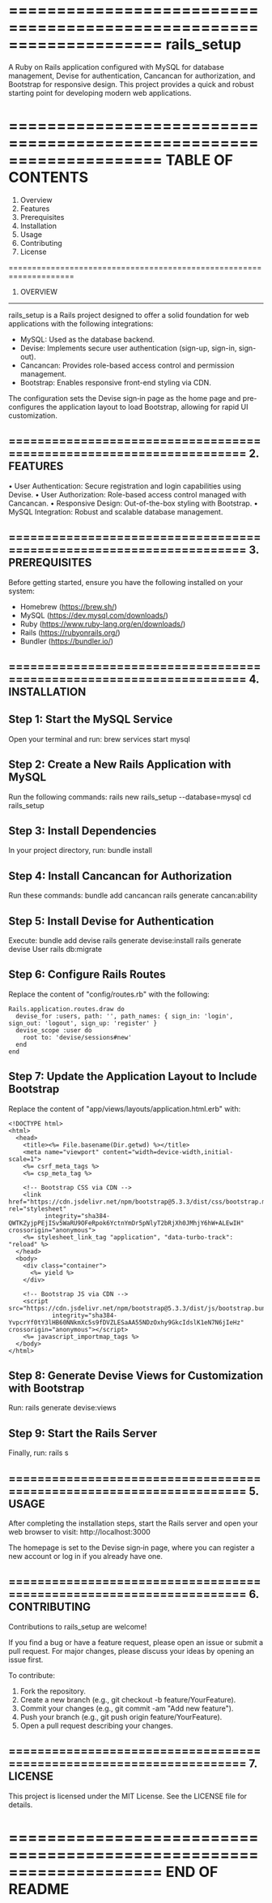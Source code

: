 ====================================================================
                         rails_setup
====================================================================

A Ruby on Rails application configured with MySQL for database management,
Devise for authentication, Cancancan for authorization, and Bootstrap for
responsive design. This project provides a quick and robust starting point
for developing modern web applications.

====================================================================
                         TABLE OF CONTENTS
====================================================================
1. Overview
2. Features
3. Prerequisites
4. Installation
5. Usage
6. Contributing
7. License

====================================================================
1. OVERVIEW
--------------------------------------------------------------------
rails_setup is a Rails project designed to offer a solid foundation for
web applications with the following integrations:

  - MySQL: Used as the database backend.
  - Devise: Implements secure user authentication (sign-up, sign-in, sign-out).
  - Cancancan: Provides role-based access control and permission management.
  - Bootstrap: Enables responsive front-end styling via CDN.

The configuration sets the Devise sign‑in page as the home page and pre-
configures the application layout to load Bootstrap, allowing for rapid UI
customization.

====================================================================
2. FEATURES
--------------------------------------------------------------------
• User Authentication: Secure registration and login capabilities using Devise.
• User Authorization: Role-based access control managed with Cancancan.
• Responsive Design: Out-of-the-box styling with Bootstrap.
• MySQL Integration: Robust and scalable database management.

====================================================================
3. PREREQUISITES
--------------------------------------------------------------------
Before getting started, ensure you have the following installed on your system:

  - Homebrew           (https://brew.sh/)
  - MySQL              (https://dev.mysql.com/downloads/)
  - Ruby               (https://www.ruby-lang.org/en/downloads/)
  - Rails              (https://rubyonrails.org/)
  - Bundler            (https://bundler.io/)

====================================================================
4. INSTALLATION
--------------------------------------------------------------------
Step 1: Start the MySQL Service
--------------------------------
  Open your terminal and run:
    brew services start mysql

Step 2: Create a New Rails Application with MySQL
--------------------------------------------------
  Run the following commands:
    rails new rails_setup --database=mysql
    cd rails_setup

Step 3: Install Dependencies
----------------------------
  In your project directory, run:
    bundle install

Step 4: Install Cancancan for Authorization
-------------------------------------------
  Run these commands:
    bundle add cancancan
    rails generate cancan:ability

Step 5: Install Devise for Authentication
-----------------------------------------
  Execute:
    bundle add devise
    rails generate devise:install
    rails generate devise User
    rails db:migrate

Step 6: Configure Rails Routes
------------------------------
  Replace the content of "config/routes.rb" with the following:

    Rails.application.routes.draw do
      devise_for :users, path: '', path_names: { sign_in: 'login', sign_out: 'logout', sign_up: 'register' }
      devise_scope :user do
        root to: 'devise/sessions#new'
      end
    end

Step 7: Update the Application Layout to Include Bootstrap
-----------------------------------------------------------
  Replace the content of "app/views/layouts/application.html.erb" with:

    <!DOCTYPE html>
    <html>
      <head>
        <title><%= File.basename(Dir.getwd) %></title>
        <meta name="viewport" content="width=device-width,initial-scale=1">
        <%= csrf_meta_tags %>
        <%= csp_meta_tag %>

        <!-- Bootstrap CSS via CDN -->
        <link href="https://cdn.jsdelivr.net/npm/bootstrap@5.3.3/dist/css/bootstrap.min.css" rel="stylesheet"
              integrity="sha384-QWTKZyjpPEjISv5WaRU9OFeRpok6YctnYmDr5pNlyT2bRjXh0JMhjY6hW+ALEwIH" crossorigin="anonymous">
        <%= stylesheet_link_tag "application", "data-turbo-track": "reload" %>
      </head>
      <body>
        <div class="container">
          <%= yield %>
        </div>

        <!-- Bootstrap JS via CDN -->
        <script src="https://cdn.jsdelivr.net/npm/bootstrap@5.3.3/dist/js/bootstrap.bundle.min.js"
                integrity="sha384-YvpcrYf0tY3lHB60NNkmXc5s9fDVZLESaAA55NDzOxhy9GkcIdslK1eN7N6jIeHz" crossorigin="anonymous"></script>
        <%= javascript_importmap_tags %>
      </body>
    </html>

Step 8: Generate Devise Views for Customization with Bootstrap
---------------------------------------------------------------
  Run:
    rails generate devise:views

Step 9: Start the Rails Server
------------------------------
  Finally, run:
    rails s

====================================================================
5. USAGE
--------------------------------------------------------------------
After completing the installation steps, start the Rails server and open
your web browser to visit:
  http://localhost:3000

The homepage is set to the Devise sign‑in page, where you can register a new
account or log in if you already have one.

====================================================================
6. CONTRIBUTING
--------------------------------------------------------------------
Contributions to rails_setup are welcome!

If you find a bug or have a feature request, please open an issue or submit
a pull request. For major changes, please discuss your ideas by opening an
issue first.

To contribute:
  1. Fork the repository.
  2. Create a new branch (e.g., git checkout -b feature/YourFeature).
  3. Commit your changes (e.g., git commit -am "Add new feature").
  4. Push your branch (e.g., git push origin feature/YourFeature).
  5. Open a pull request describing your changes.

====================================================================
7. LICENSE
--------------------------------------------------------------------
This project is licensed under the MIT License.
See the LICENSE file for details.

====================================================================
                           END OF README
====================================================================
